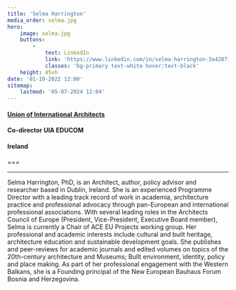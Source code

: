 ```yaml
---
title: 'Selma Harrington'
media_order: selma.jpg
hero:
    image: selma.jpg
    buttons:
        -
            text: LinkedIn
            link: 'https://www.linkedin.com/in/selma-harrington-3a420711/'
            classes: 'bg-primary text-white hover:text-black'
    height: 45vh
date: '01-10-2022 12:00'
sitemap:
    lastmod: '05-07-2024 12:04'
---
```


#### [Union of International Architects](https://www.ace-cae.eu/)
#### Co-director UIA EDUCOM 
#### Ireland
===
***
Selma Harrington, PhD, is an Architect, author, policy advisor and researcher based in Dublin, Ireland. She is an experienced Programme Director with a leading track record of work in academia, architecture practice and professional advocacy through pan-European and international professional associations. With several leading roles in the Architects Council of Europe (President, Vice-President, Executive Board member), Selma is currently a Chair of ACE EU Projects working group. Her professional and academic interests include cultural and built heritage, architecture education and sustainable development goals. She publishes and peer-reviews for academic journals and edited volumes on topics of the 20th-century architecture and Museums; Bullt environment, identity, policy and place making. As part of her professional engagement with  the Western Balkans, she is a Founding principal of the New European Bauhaus Forum Bosnia and Herzegovina.

